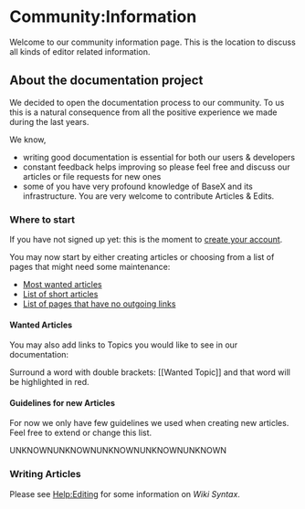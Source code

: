 
# Community:Information
 


 
Welcome to our community information page. This is the location to discuss all kinds of editor related information. 

 
## About the documentation project

We decided to open the documentation process to our community. To us this is a natural consequence from all the positive experience we made during the last years. 


We know, 

 * writing good documentation is essential for both our users & developers 
 * constant feedback helps improving so please feel free and discuss our articles or file requests for new ones 
 * some of you have very profound knowledge of BaseX and its infrastructure. You are very welcome to contribute Articles & Edits. 

### Where to start 

If you have not signed up yet: this is the moment to [create your account](http://docs.basex.org/wiki/Special:UserLogin). 


You may now start by either creating articles or choosing from a list of pages that might need some maintenance: 

 * [Most wanted articles](http://docs.basex.org/wiki/Special:WantedPages)
 * [List of short articles](http://docs.basex.org/wiki/Special:ShortPages)
 * [ List of pages that have no outgoing links](http://docs.basex.org/wiki/Special:DeadendPages)

#### Wanted Articles

You may also add links to Topics you would like to see in our documentation: 


Surround a word with double brackets: [[Wanted Topic]] and that word will be highlighted in red. 


#### Guidelines for new Articles 

For now we only have few guidelines we used when creating new articles. Feel free to extend or change this list. 

UNKNOWNUNKNOWNUNKNOWNUNKNOWNUNKNOWN
### Writing Articles

Please see [Help:Editing](http://docs.basex.org/wiki/Help:Editing) for some information on _Wiki Syntax_. 

